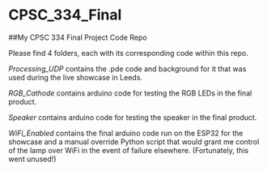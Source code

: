 # CPSC_334_Final
##My CPSC 334 Final Project Code Repo

Please find 4 folders, each with its corresponding code within this repo.

*Processing_UDP* contains the .pde code and background for it that was used during the live showcase in Leeds.

*RGB_Cathode* contains arduino code for testing the RGB LEDs in the final product.

*Speaker* contains arduino code for testing the speaker in the final product.

*WiFi_Enabled* contains the final arduino code run on the ESP32 for the showcase and a manual override Python script that would grant me control of the lamp over WiFi in the event of failure elsewhere. (Fortunately, this went unused!)

